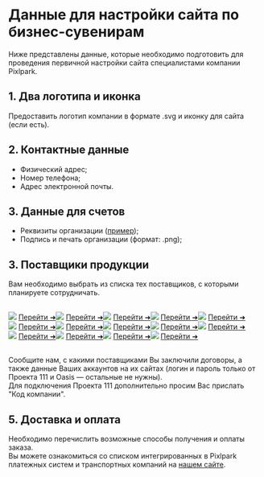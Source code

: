 # Данные для настройки сайта по бизнес-сувенирам
Ниже представлены данные, которые необходимо подготовить для проведения первичной настройки сайта специалистами компании Pixlpark.<br>

<div style="margin:10px;"></div>

## 1. Два логотипа и иконка
Предоставить логотип компании в формате .svg и иконку для сайта (если есть).

## 2. Контактные данные
<div class="gifts--contacts-list">

* Физический адрес;
* Номер телефона;
* Адрес электронной почты.

</div>

## 3. Данные для счетов

   <div class="gifts--contacts-list">

   * Реквизиты организации ([пример](https://gifts.pixlpark.ru/requisites));
   * Подпись и печать организации (формат: .png);

   </div>

## 3. Поставщики продукции
Вам необходимо выбрать из списка тех поставщиков, с которыми планируете сотрудничать.<br>

<div style="display:flex; flex-wrap:wrap; margin:30px 0">
<div class="gifts-data--picture-block">
<img src="../_media/misc/catalog_1.png" style="display:inline-block; max-width:120px;" > <a href="https://gifts.ru/">Перейти ➜</a> </div>
<div class="gifts-data--picture-block">
<img src="../_media/misc/catalog_2.png" style="display:inline-block; max-width:120px;"> <a href="https://happygifts.ru/">Перейти ➜</a> </div>
<div class="gifts-data--picture-block">
<img src="../_media/misc/catalog_3.png" style="display:inline-block; max-width:120px;"> <a href="https://www.oasiscatalog.com/">Перейти ➜</a> </div>
<div class="gifts-data--picture-block">
<img src="../_media/misc/catalog_4.png" style="display:inline-block; max-width:120px; "> <a href="https://www.oceangifts.ru/">Перейти ➜</a> </div>
<div class="gifts-data--picture-block">
<img src="../_media/misc/catalog_5.png" style="display:inline-block; max-width:120px;"> <a href="https://www.stan.su/">Перейти ➜</a> </div>
<div class="gifts-data--picture-block">
<img src="../_media/misc/catalog_6.png" style="display:inline-block; max-width:120px;"> <a href="https://xindaorussia.ru/">Перейти ➜</a> </div>
<div class="gifts-data--picture-block">
<img src="../_media/misc/catalog_7.png" style="display:inline-block; max-width:120px;"> <a href="https://portobello.ru/">Перейти ➜</a> </div>
<div class="gifts-data--picture-block">
<img src="../_media/misc/catalog_8.png" style="display:inline-block; max-width:120px; "> <a href="https://midoceanbrands.ru/">Перейти ➜</a> </div>
<div class="gifts-data--picture-block">
<img src="../_media/misc/catalog_9.png" style="display:inline-block; max-width:120px;"> <a href="https://vivagifts.ru/">Перейти ➜</a> </div>
<div class="gifts-data--picture-block">
<img src="../_media/misc/catalog_10.png" style="display:inline-block; max-width:120px;"> <a href="https://topcatalog.ru/">Перейти ➜</a> </div>
<div class="gifts-data--picture-block">
<img src="../_media/misc/catalog_11.png" style="display:inline-block; max-width:120px;"> <a href="https://artbottle.ru/">Перейти ➜</a> </div>
<div class="gifts-data--picture-block">
<img src="../_media/misc/catalog_12.png" style="display:inline-block; max-width:120px;"> <a href="https://printsklad.ru/">Перейти ➜</a> </div>
<div class="gifts-data--picture-block">
<img src="../_media/misc/catalog_13.png" style="display:inline-block; max-width:120px;"> <a href="https://artegifts.by/">Перейти ➜</a> </div>
<div class="gifts-data--picture-block">
<img src="../_media/misc/catalog_14.png" style="display:inline-block; max-width:120px;"> <a href="https://www.center-prestige.ru/">Перейти ➜</a> </div>
</div>

Сообщите нам, с какими поставщиками Вы заключили договоры, а также данные Ваших аккаунтов на их сайтах (логин и пароль только от Проекта 111 и Oasis — остальные не нужны). <br>
Для подключения Проекта 111 дополнительно просим Вас прислать "Код компании". <br>

## 5. Доставка и оплата
Необходимо перечислить возможные способы получения и оплаты заказа.<br>
Вы можете ознакомиться со списком интегрированных в Pixlpark платежных систем и транспортных компаний на [нашем сайте](https://pixlpark.ru/misc/shippings-and-payments).<br>

<div style="margin:30px;"></div>